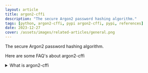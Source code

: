 ```yaml
---
layout: article
title: argon2-cffi
description: "The secure Argon2 password hashing algorithm."
tags: [python, argon2-cffi, pypi argon2-cffi, pypi, references]
date: 2023-12-27
cover: /assets/images/related-articles/general.png
---
```


The secure Argon2 password hashing algorithm.

Here are some FAQ's about argon2-cffi
<details>
<summary>What is argon2-cffi</summary>
The secure Argon2 password hashing algorithm.
</details>
